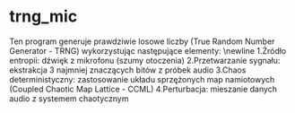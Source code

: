 # trng_mic
Ten program generuje prawdziwie losowe liczby (True Random Number Generator - TRNG) wykorzystując następujące elementy: \newline
1.Źródło entropii: dźwięk z mikrofonu (szumy otoczenia)
2.Przetwarzanie sygnału: ekstrakcja 3 najmniej znaczących bitów z próbek audio
3.Chaos deterministyczny: zastosowanie układu sprzężonych map namiotowych (Coupled Chaotic Map Lattice - CCML)
4.Perturbacja: mieszanie danych audio z systemem chaotycznym
